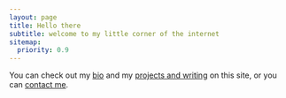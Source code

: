 ```yaml
---
layout: page
title: Hello there
subtitle: welcome to my little corner of the internet
sitemap:
  priority: 0.9
---
```


<script type="application/ld+json">
{ "@context": "http://schema.org", 
 "@type": "Blog",
 "keywords": "sam slate computer science coder organizer personal website", 
 "url": "http://www.samueljacobslate.com/",
 "mainEntityOfPage": {
    "@type": "WebPage",
    "@id": "http://www.samueljacobslate.com/"
  },
 "author": {
    "@type": "Person",
    "name": "Sam Slate",
    "sameAs": [
        "https://github.com/sam-slate"
    ]
  }
 }
</script>

You can check out my [bio](/about) and my [projects and writing](/projectsandwriting) on this site, or you can [contact me](/contact).